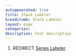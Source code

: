 ```yaml
---
autogenerated: true
title: Stack Labeler
breadcrumb: Stack Labeler
layout: page
categories: 
description: test description
---
```


1.  REDIRECT [Series Labeler](Series_Labeler )
